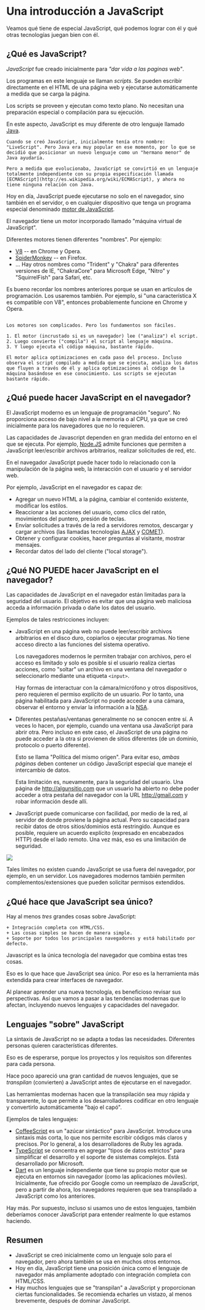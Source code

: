 # Una introducción a JavaScript

Veamos qué tiene de especial JavaScript, qué podemos lograr con él y qué otras tecnologías juegan bien con él.

## ¿Qué es JavaScript?

*JavaScript* fue creado inicialmente para *"dar vida a las paginas web"*.

Los programas en este lenguaje se llaman *scripts*. Se pueden escribir directamente en el HTML de una página web y ejecutarse automáticamente a medida que se carga la página.

Los scripts se proveen y ejecutan como texto plano. No necesitan una preparación especial o compilación para su ejecución.

En este aspecto, JavaScript es muy diferente de otro lenguaje llamado [Java](https://es.wikipedia.org/wiki/Java_(lenguaje_de_programación)).

```smart header="¿Por qué <u>Java</u>Script?"
Cuando se creó JavaScript, inicialmente tenía otro nombre: "LiveScript". Pero Java era muy popular en ese momento, por lo que se decidió que posicionar un nuevo lenguaje como un "hermano menor" de Java ayudaría.

Pero a medida que evolucionaba, JavaScript se convirtió en un lenguaje totalmente independiente con su propia especificación llamada [ECMAScript](http://es.wikipedia.org/wiki/ECMAScript), y ahora no tiene ninguna relación con Java.
```

Hoy en día, JavaScript puede ejecutarse no solo en el navegador, sino también en el servidor, o en cualquier dispositivo que tenga un programa especial denominado [motor de JavaScript](https://es.wikipedia.org/wiki/Intérprete_de_JavaScript).

El navegador tiene un motor incorporado llamado "máquina virtual de JavaScript".

Diferentes motores tienen diferentes "nombres". Por ejemplo:

- [V8](https://es.wikipedia.org/wiki/Chrome_V8) -- en Chrome y Opera.
- [SpiderMonkey](https://es.wikipedia.org/wiki/SpiderMonkey) -- en Firefox.
- ... Hay otros nombres como "Trident" y "Chakra" para diferentes versiones de IE, "ChakraCore" para Microsoft Edge, "Nitro" y "SquirrelFish" para Safari, etc.

Es bueno recordar los nombres anteriores porque se usan en artículos de programación. Los usaremos también. Por ejemplo, si "una característica X es compatible con V8", entonces probablemente funcione en Chrome y Opera.

```smart header="¿Cómo funcionan los motores?"

Los motores son complicados. Pero los fundamentos son fáciles.

1. El motor (incrustado si es un navegador) lee ("analiza") el script.
2. Luego convierte ("compila") el script al lenguaje máquina.
3. Y luego ejecuta el código máquina, bastante rápido.

El motor aplica optimizaciones en cada paso del proceso. Incluso observa el script compilado a medida que se ejecuta, analiza los datos que fluyen a través de él y aplica optimizaciones al código de la máquina basándose en ese conocimiento. Los scripts se ejecutan bastante rápido.
```

## ¿Qué puede hacer JavaScript en el navegador?

El JavaScript moderno es un lenguaje de programación "seguro". No proporciona acceso de bajo nivel a la memoria o al CPU, ya que se creó inicialmente para los navegadores que no lo requieren.

Las capacidades de Javascript dependen en gran medida del entorno en el que se ejecuta. Por ejemplo, [Node.JS](https://es.wikipedia.org/wiki/Node.js) admite funciones que permiten a JavaScript leer/escribir archivos arbitrarios, realizar solicitudes de red, etc.

En el navegador JavaScript puede hacer todo lo relacionado con la manipulación de la página web, la interacción con el usuario y el servidor web.

Por ejemplo, JavaScript en el navegador es capaz de:

- Agregar un nuevo HTML a la página, cambiar el contenido existente, modificar los estilos.
- Reaccionar a las acciones del usuario, como clics del ratón, movimientos del puntero, presión de teclas.
- Envíar solicitudes a través de la red a servidores remotos, descargar y cargar archivos (las llamadas tecnologías [AJAX](https://es.wikipedia.org/wiki/AJAX) y [COMET](https://es.wikipedia.org/wiki/Comet)).
- Obtener y configurar cookies, hacer preguntas al visitante, mostrar mensajes.
- Recordar datos del lado del cliente ("local storage").

## ¿Qué NO PUEDE hacer JavaScript en el navegador?

Las capacidades de JavaScript en el navegador están limitadas para la seguridad del usuario. El objetivo es evitar que una página web maliciosa acceda a información privada o dañe los datos del usuario.

Ejemplos de tales restricciones incluyen:

- JavaScript en una página web no puede leer/escribir archivos arbitrarios en el disco duro, copiarlos o ejecutar programas. No tiene acceso directo a las funciones del sistema operativo.

    Los navegadores modernos le permiten trabajar con archivos, pero el acceso es limitado y solo es posible si el usuario realiza ciertas acciones, como "soltar" un archivo en una ventana del navegador o seleccionarlo mediante una etiqueta `<input>`.

    Hay formas de interactuar con la cámara/micrófono y otros dispositivos, pero requieren el permiso explícito de un usuario. Por lo tanto, una página habilitada para JavaScript no puede acceder a una cámara, observar el entorno y enviar la información a la [NSA](https://es.wikipedia.org/wiki/NASA).
- Diferentes pestañas/ventanas generalmente no se conocen entre sí. A veces lo hacen, por ejemplo, cuando una ventana usa JavaScript para abrir otra. Pero incluso en este caso, el JavaScript de una página no puede acceder a la otra si provienen de sitios diferentes (de un dominio, protocolo o puerto diferente).

    Esto se llama "Política del mismo origen". Para evitar eso, *ambas páginas* deben contener un código JavaScript especial que maneje el intercambio de datos.

    Esta limitación es, nuevamente, para la seguridad del usuario. Una página de http://algunsitio.com que un usuario ha abierto no debe poder acceder a otra pestaña del navegador con la URL http://gmail.com y robar información desde allí.
- JavaScript puede comunicarse con facilidad, por medio de la red, al servidor de donde proviene la página actual. Pero su capacidad para recibir datos de otros sitios/dominios está restringido. Aunque es posible, requiere un acuerdo explícito (expresado en encabezados HTTP) desde el lado remoto. Una vez más, eso es una limitación de seguridad.

![](limitations.png)

Tales límites no existen cuando JavaScript se usa fuera del navegador, por ejemplo, en un servidor. Los navegadores modernos también permiten complementos/extensiones que pueden solicitar permisos extendidos.

## ¿Qué hace que JavaScript sea único?

Hay al menos *tres* grandes cosas sobre JavaScript:

```compare
+ Integración completa con HTML/CSS.
+ Las cosas simples se hacen de manera simple.
+ Soporte por todos los principales navegadores y está habilitado por defecto.
```
Javascript es la única tecnología del navegador que combina estas tres cosas.

Eso es lo que hace que JavaScript sea único. Por eso es la herramienta más extendida para crear interfaces de navegador.

Al planear aprender una nueva tecnología, es beneficioso revisar sus perspectivas. Así que vamos a pasar a las tendencias modernas que lo afectan, incluyendo nuevos lenguajes y capacidades del navegador.


## Lenguajes "sobre" JavaScript

La sintaxis de JavaScript no se adapta a todas las necesidades. Diferentes personas quieren características diferentes.

Eso es de esperarse, porque los proyectos y los requisitos son diferentes para cada persona.

Hace poco apareció una gran cantidad de nuevos lenguajes, que se *transpilan* (convierten) a JavaScript antes de ejecutarse en el navegador.

Las herramientas modernas hacen que la transpilación sea muy rápida y transparente, lo que permite a los desarrolladores codificar en otro lenguaje y convertirlo automáticamente "bajo el capó".

Ejemplos de tales lenguajes:

- [CoffeeScript](http://coffeescript.org/) es un "azúcar sintáctico" para JavaScript. Introduce una sintaxis más corta, lo que nos permite escribir códigos más claros y precisos. Por lo general, a los desarrolladores de Ruby les agrada.
- [TypeScript](http://www.typescriptlang.org/) se concentra en agregar "tipos de datos estrictos" para simplificar el desarrollo y el soporte de sistemas complejos. Está desarrollado por Microsoft.
- [Dart](https://www.dartlang.org/) es un lenguaje independiente que tiene su propio motor que se ejecuta en entornos sin navegador (como las aplicaciones móviles). Inicialmente, fue ofrecido por Google como un reemplazo de JavaScript, pero a partir de ahora, los navegadores requieren que sea transpilado a JavaScript como los anteriores.

Hay más. Por supuesto, incluso si usamos uno de estos lenguajes, también deberíamos conocer JavaScript para entender realmente lo que estamos haciendo.

## Resumen

- JavaScript se creó inicialmente como un lenguaje solo para el navegador, pero ahora también se usa en muchos otros entornos.
- Hoy en día, JavaScript tiene una posición única como el lenguaje de navegador más ampliamente adoptado con integración completa con HTML/CSS.
- Hay muchos lenguajes que se "transpilan" a JavaScript y proporcionan ciertas funcionalidades. Se recomienda echarles un vistazo, al menos brevemente, después de dominar JavaScript.
